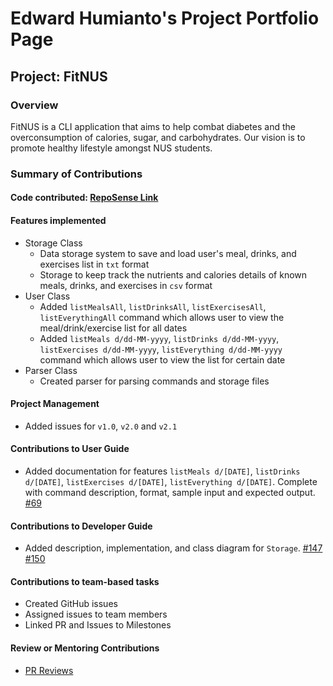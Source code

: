 # Edward Humianto's Project Portfolio Page

## Project: FitNUS

### Overview
FitNUS is a CLI application that aims to help combat diabetes and the overconsumption of calories, sugar, and
carbohydrates. Our vision is to promote healthy lifestyle amongst NUS students.

### Summary of Contributions

#### Code contributed: [RepoSense Link](https://nus-cs2113-ay2324s2.github.io/tp-dashboard/?search=&sort=groupTitle&sortWithin=title&timeframe=commit&mergegroup=&groupSelect=groupByRepos&breakdown=true&checkedFileTypes=docs~functional-code~test-code~other&since=2024-02-23&tabOpen=true&tabType=authorship&tabAuthor=edwardhumi&tabRepo=AY2324S2-CS2113-W14-1%2Ftp%5Bmaster%5D&authorshipIsMergeGroup=false&authorshipFileTypes=docs~functional-code~test-code&authorshipIsBinaryFileTypeChecked=false&authorshipIsIgnoredFilesChecked=false)

#### Features implemented
- Storage Class
  - Data storage system to save and load user's meal, drinks, and exercises list in `txt` format
  - Storage to keep track the nutrients and calories details of known meals, drinks, and exercises in `csv` format
- User Class
  - Added `listMealsAll`, `listDrinksAll`, `listExercisesAll`, `listEverythingAll` command which allows user to view the 
  meal/drink/exercise list for all dates
  - Added `listMeals d/dd-MM-yyyy`, `listDrinks d/dd-MM-yyyy`, `listExercises d/dd-MM-yyyy`, `listEverything d/dd-MM-yyyy` 
  command which allows user to view the list for certain date
- Parser Class
  - Created parser for parsing commands and storage files

#### Project Management
- Added issues for `v1.0`, `v2.0` and `v2.1`

#### Contributions to User Guide
- Added documentation for features `listMeals d/[DATE]`, `listDrinks d/[DATE]`, `listExercises d/[DATE]`, `listEverything d/[DATE]`. 
Complete with command description, format, sample input and expected output. [#69](https://github.com/AY2324S2-CS2113-W14-1/tp/pull/69/files#diff-b50feaf9240709b6b02fb9584696b012c2a69feeba89e409952cc2f401f373fb)

#### Contributions to Developer Guide
- Added description, implementation, and class diagram for `Storage`. 
[#147](https://github.com/AY2324S2-CS2113-W14-1/tp/pull/147/files) [#150](https://github.com/AY2324S2-CS2113-W14-1/tp/pull/150/files)

#### Contributions to team-based tasks
- Created GitHub issues
- Assigned issues to team members
- Linked PR and Issues to Milestones

#### Review or Mentoring Contributions
- [PR Reviews](https://github.com/AY2324S2-CS2113-W14-1/tp/pulls?q=is%3Apr+commenter%3Aedwardhumi)